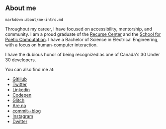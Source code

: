 ## About me

`markdown:about/me-intro.md`

Throughout my career, I have focused on accessibility, mentorship, and community. I am a proud graduate of the [Recurse Center](https://www.recurse.com/scout/click?t=4bdcd56dfdb6c80c7832262c0bb8007b) and the [School for Poetic Computation](http://sfpc.io/). I have a Bachelor of Science in Electrical Engineering, with a focus on human-computer interaction.

I have the dubious honor of being recognized as one of Canada's 30 Under 30 developers.

You can also find me at:

-   [GitHub](https://github.com/rileyjshaw)
-   [Twitter](https://twitter.com/rileyjshaw)
-   [Linkedin](https://www.linkedin.com/in/rileyjshaw/)
-   [Codepen](https://codepen.io/rileyjshaw)
-   [Glitch](https://glitch.com/@rileyjshaw)
-   [Are.na](https://www.are.na/riley-shaw)
-   [commit--blog](http://rileyjshaw.commit--blog.com/)
-   [Instagram](https://www.instagram.com/rileyjshaw)
-   [Dwitter](https://www.dwitter.net/u/rileyjshaw)
